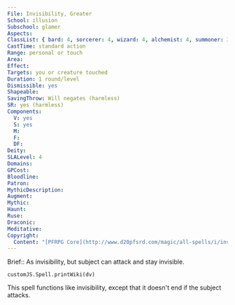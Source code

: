 ```yaml
---
File: Invisibility, Greater
School: illusion
Subschool: glamer
Aspects: 
ClassList: { bard: 4, sorcerer: 4, wizard: 4, alchemist: 4, summoner: 3, inquisitor: 4, antipaladin: 4, occultist: 4, psychic: 4, mesmerist: 4, spiritualist: 4, unchained summoner: 4, medium: 3 }
CastTime: standard action
Range: personal or touch
Area: 
Effect: 
Targets: you or creature touched
Duration: 1 round/level
Dismissible: yes
Shapeable: 
SavingThrow: Will negates (harmless)
SR: yes (harmless)
Components:
  V: yes
  S: yes
  M: 
  F: 
  DF: 
Deity: 
SLALevel: 4
Domains: 
GPCost: 
Bloodline: 
Patron: 
MythicDescription: 
Augment: 
Mythic: 
Haunt: 
Ruse: 
Draconic: 
Meditative: 
Copyright:
  Content: "[PFRPG Core](http://www.d20pfsrd.com/magic/all-spells/i/invisibility)"
---
```

Brief:: As invisibility, but subject can attack and stay invisible.

```dataviewjs
customJS.Spell.printWiki(dv)
```

This spell functions like invisibility, except that it doesn't end if the subject attacks.
